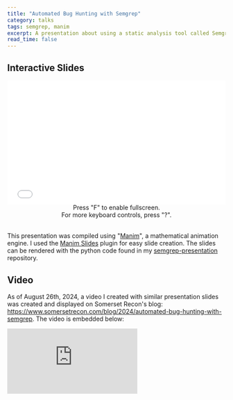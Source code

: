```yaml
---
title: "Automated Bug Hunting with Semgrep"
category: talks
tags: semgrep, manim
excerpt: A presentation about using a static analysis tool called Semgrep to find vulnerabilities in many languages.
read_time: false
---
```

## Interactive Slides

<div style="position:relative;padding-bottom:56.25%;">
    <!-- 56.25 comes from aspect ratio of 16:9, change this accordingly -->
    <iframe id="presentation_iframe"
        style="width:100%;height:100%;position:absolute;left:0px;top:0px;"
        frameborder="0"
        width="100%"
        height="100%"
        allowfullscreen
        allow="autoplay"
        src="/assets/files/semgrep/revealjs.html">
    </iframe>
</div>
<script>document.getElementById("presentation_iframe").focus();</script>
<center>Press "F" to enable fullscreen.</center>
<center>For more keyboard controls, press "?".</center>

<br>This presentation was compiled using "[Manim](https://www.manim.community/)", a mathematical animation engine. I used the [Manim Slides](https://manim-slides.eertmans.be/latest/index.html) plugin for easy slide creation. The slides can be rendered with the python code found in my [semgrep-presentation](https://github.com/emorchy/semgrep-presentation) repository.

## Video

As of August 26th, 2024, a video I created with similar presentation slides was created and displayed on Somerset Recon's blog: <a>https://www.somersetrecon.com/blog/2024/automated-bug-hunting-with-semgrep</a>. The video is embedded below:

<iframe src="https://player.vimeo.com/video/1001793854?badge=0&amp;autopause=0&amp;player_id=0&amp;app_id=58479" frameborder="0" allow="autoplay; fullscreen; picture-in-picture; clipboard-write" style="display:block;" title="Semgrep Presentation"></iframe>

<script src="https://player.vimeo.com/api/player.js"></script>
